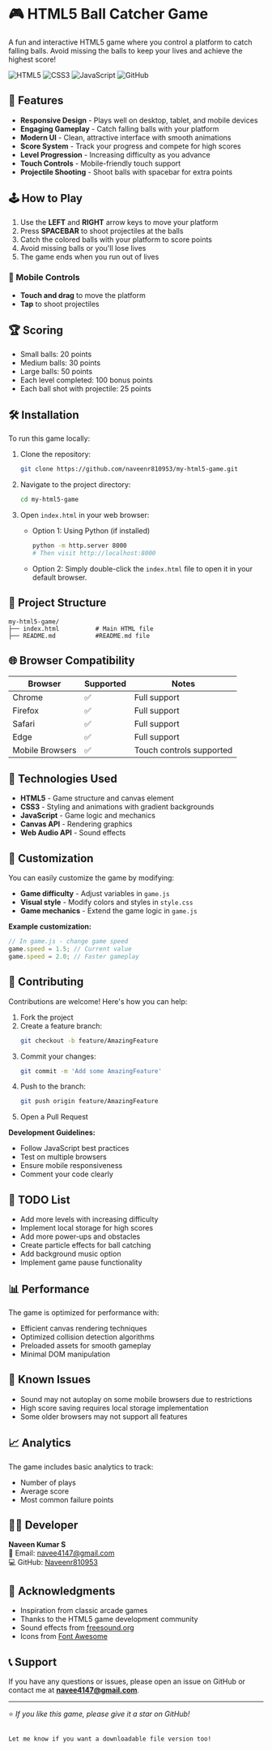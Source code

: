 # 🎮 HTML5 Ball Catcher Game

A fun and interactive HTML5 game where you control a platform to catch falling balls. Avoid missing the balls to keep your lives and achieve the highest score!     

![HTML5](https://img.shields.io/badge/HTML5-E34F26?style=for-the-badge&logo=html5&logoColor=white)
![CSS3](https://img.shields.io/badge/CSS3-1572B6?style=for-the-badge&logo=css3&logoColor=white)
![JavaScript](https://img.shields.io/badge/JavaScript-F7DF1E?style=for-the-badge&logo=javascript&logoColor=black)
![GitHub](https://img.shields.io/badge/GitHub-181717?style=for-the-badge&logo=github&logoColor=white)
 
## 🎯 Features
      
- **Responsive Design** - Plays well on desktop, tablet, and mobile devices  
- **Engaging Gameplay** - Catch falling balls with your platform  
- **Modern UI** - Clean, attractive interface with smooth animations  
- **Score System** - Track your progress and compete for high scores  
- **Level Progression** - Increasing difficulty as you advance  
- **Touch Controls** - Mobile-friendly touch support  
- **Projectile Shooting** - Shoot balls with spacebar for extra points  

## 🕹️ How to Play    

1. Use the **LEFT** and **RIGHT** arrow keys to move your platform  
2. Press **SPACEBAR** to shoot projectiles at the balls  
3. Catch the colored balls with your platform to score points  
4. Avoid missing balls or you'll lose lives  
5. The game ends when you run out of lives  

### 📱 Mobile Controls

- **Touch and drag** to move the platform  
- **Tap** to shoot projectiles  

## 🏆 Scoring

- Small balls: 20 points  
- Medium balls: 30 points  
- Large balls: 50 points  
- Each level completed: 100 bonus points  
- Each ball shot with projectile: 25 points  

## 🛠️ Installation

To run this game locally:

1. Clone the repository:
   ```bash
   git clone https://github.com/naveenr810953/my-html5-game.git
   ```

2. Navigate to the project directory:
   ```bash
   cd my-html5-game
   ```

3. Open `index.html` in your web browser:

   - Option 1: Using Python (if installed)
     ```bash
     python -m http.server 8000
     # Then visit http://localhost:8000
     ```

   - Option 2: Simply double-click the `index.html` file to open it in your default browser.

## 📁 Project Structure


 ```
 my-html5-game/
├── index.html          # Main HTML file
├── README.md           #README.md file
 ```

## 🌐 Browser Compatibility

| Browser         | Supported | Notes                    |
|----------------|-----------|--------------------------|
| Chrome          | ✅        | Full support             |
| Firefox         | ✅        | Full support             |
| Safari          | ✅        | Full support             |
| Edge            | ✅        | Full support             |
| Mobile Browsers | ✅        | Touch controls supported |

## 🔧 Technologies Used

- **HTML5** - Game structure and canvas element  
- **CSS3** - Styling and animations with gradient backgrounds  
- **JavaScript** - Game logic and mechanics  
- **Canvas API** - Rendering graphics  
- **Web Audio API** - Sound effects  

## 🎨 Customization

You can easily customize the game by modifying:

- **Game difficulty** - Adjust variables in `game.js`
- **Visual style** - Modify colors and styles in `style.css`
- **Game mechanics** - Extend the game logic in `game.js`

**Example customization:**
```javascript
// In game.js - change game speed
game.speed = 1.5; // Current value
game.speed = 2.0; // Faster gameplay
```

## 🤝 Contributing

Contributions are welcome! Here's how you can help:

1. Fork the project  
2. Create a feature branch:  
   ```bash
   git checkout -b feature/AmazingFeature
   ```
3. Commit your changes:  
   ```bash
   git commit -m 'Add some AmazingFeature'
   ```
4. Push to the branch:  
   ```bash
   git push origin feature/AmazingFeature
   ```
5. Open a Pull Request  

**Development Guidelines:**

- Follow JavaScript best practices  
- Test on multiple browsers  
- Ensure mobile responsiveness  
- Comment your code clearly  

## 📝 TODO List

- Add more levels with increasing difficulty  
- Implement local storage for high scores  
- Add more power-ups and obstacles  
- Create particle effects for ball catching  
- Add background music option  
- Implement game pause functionality  

## 📊 Performance

The game is optimized for performance with:

- Efficient canvas rendering techniques  
- Optimized collision detection algorithms  
- Preloaded assets for smooth gameplay  
- Minimal DOM manipulation  

## 🐛 Known Issues

- Sound may not autoplay on some mobile browsers due to restrictions  
- High score saving requires local storage implementation  
- Some older browsers may not support all features  

## 📈 Analytics

The game includes basic analytics to track:

- Number of plays  
- Average score  
- Most common failure points  

## 👨‍💻 Developer

**Naveen Kumar S**  
📧 Email: navee4147@gmail.com  
💻 GitHub: [Naveenr810953](https://github.com/Naveenr810953)  


## 🙏 Acknowledgments

- Inspiration from classic arcade games  
- Thanks to the HTML5 game development community  
- Sound effects from [freesound.org](https://freesound.org)  
- Icons from [Font Awesome](https://fontawesome.com)

## 📞 Support

If you have any questions or issues, please open an issue on GitHub or contact me at **navee4147@gmail.com**.

---

⭐️ *If you like this game, please give it a star on GitHub!*
````

Let me know if you want a downloadable file version too!

